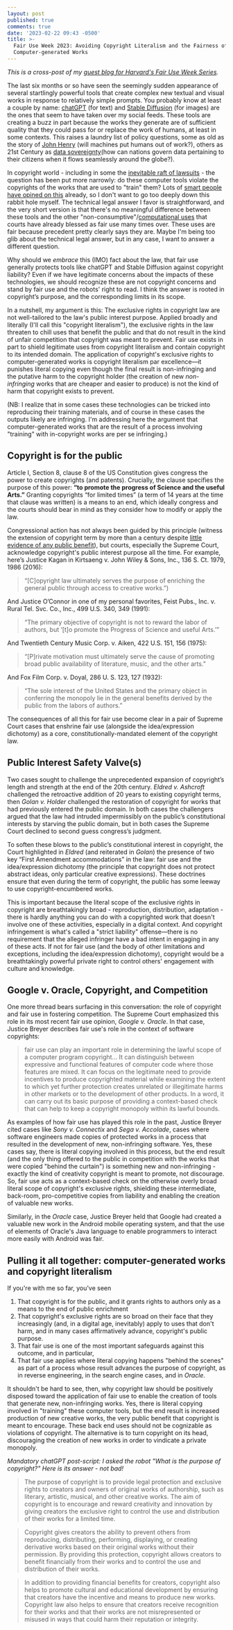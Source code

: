 ```yaml
---
layout: post
published: true
comments: true
date: '2023-02-22 09:43 -0500'
title: >-
  Fair Use Week 2023: Avoiding Copyright Literalism and the Fairness of
  Computer-generated Works
---
```

*This is a cross-post of my [guest blog for Harvard's Fair Use Week Series](https://blogs.harvard.edu/copyrightosc/2023/02/21/fair-use-week-2023-10th-anniversary-day-two-with-guest-expert-brandon-butler/).* 

The last six months or so have seen the seemingly sudden appearance of several startlingly powerful tools that create complex new textual and visual works in response to relatively simple prompts. You probably know at least a couple by name: [chatGPT](https://openai.com/blog/chatgpt/) (for text) and [Stable Diffusion](https://stability.ai/blog/stable-diffusion-public-release) (for images) are the ones that seem to have taken over my social feeds. These tools are creating a buzz in part because the works they generate are of sufficient quality that they could pass for or replace the work of humans, at least in some contexts. This raises a laundry list of policy questions, some as old as the story of [John Henry](https://en.wikipedia.org/wiki/John_Henry_(folklore)) (will machines put humans out of work?), others as 21st Century as [data sovereignty](https://en.wikipedia.org/wiki/Data_sovereignty)(how can nations govern data pertaining to their citizens when it flows seamlessly around the globe?). 

In copyright world - including in some the [inevitable raft of lawsuits](https://www.vox.com/recode/23580554/generative-ai-chatgpt-openai-stable-diffusion-legal-battles-napster-copyright-peter-kafka-column) - the question has been put more narrowly: do these computer tools violate the copyrights of the works that are used to "train" them? Lots of [smart people have opined on this](https://www.arl.org/blog/generative-ai-and-copyright-an-interview-with-jonathan-band/) already, so I don't want to go too deeply down this rabbit hole myself. The technical legal answer I favor is straightforward, and the very short version is that there's no meaningful difference between these tools and the other "non-consumptive"/[computational uses](https://papers.ssrn.com/sol3/papers.cfm?abstract_id=1257086) that courts have already blessed as fair use many times over. These uses are fair because precedent pretty clearly says they are. Maybe I'm being too glib about the technical legal answer, but in any case, I want to answer a different question. 

Why should we *embrace* this (IMO) fact about the law, that fair use generally protects tools like chatGPT and Stable Diffusion against copyright liability? Even if we have legitimate concerns about the impacts of these technologies, we should recognize these are not copyright concerns and stand by fair use and the robots' right to read. I think the answer is rooted in copyright’s purpose, and the corresponding limits in its scope. 

In a nutshell, my argument is this: The exclusive rights in copyright law are not well-tailored to the law's public interest purpose. Applied broadly and literally (I'll call this "copyright literalism"), the exclusive rights in the law threaten to chill uses that benefit the public and that do not result in the kind of unfair competition that copyright was meant to prevent. Fair use exists in part to shield legitimate uses from copyright literalism and contain copyright to its intended domain. The application of copyright's exclusive rights to computer-generated works is copyright literalism par excellence—it punishes literal copying even though the final result is non-infringing and the putative harm to the copyright holder (the creation of new *non-infringing* works that are cheaper and easier to produce) is not the kind of harm that copyright exists to prevent.

(NB: I realize that in some cases these technologies can be tricked into reproducing their training materials, and of course in these cases the outputs likely are infringing. I'm addressing here the argument that computer-generated works that are the result of a process involving "training" with in-copyright works are per se infringing.)

## Copyright is for the public

Article I, Section 8, clause 8 of the US Constitution gives congress the power to create copyrights (and patents). Crucially, the clause specifies the purpose of this power: **“to promote the progress of Science and the useful Arts.”** Granting copyrights “for limited times” (a term of 14 years at the time that clause was written) is a means to an end, which ideally congress and the courts should bear in mind as they consider how to modify or apply the law.

Congressional action has not always been guided by this principle (witness the extension of copyright term by more than a century despite [little evidence of any public benefit](https://cyber.harvard.edu/openlaw/eldredvashcroft/supct/amici/economists.pdf)), but courts, especially the Supreme Court, acknowledge copyright's public interest purpose all the time. For example, here’s Justice Kagan in Kirtsaeng v. John Wiley & Sons, Inc., 136 S. Ct. 1979, 1986 (2016):

> “[C]opyright law ultimately serves the purpose of enriching the general public through access to creative works.”) 

And Justice O’Connor in one of my personal favorites, Feist Pubs., Inc. v. Rural Tel. Svc. Co., Inc., 499 U.S. 340, 349 (1991):

> “The primary objective of copyright is not to reward the labor of authors, but ‘[t]o promote the Progress of Science and useful Arts.’”

And Twentieth Century Music Corp. v. Aiken, 422 U.S. 151, 156 (1975):

> “[P]rivate motivation must ultimately serve the cause of promoting broad public availability of literature, music, and the other arts.”

And Fox Film Corp. v. Doyal, 286 U. S. 123, 127 (1932): 

> “The sole interest of the United States and the primary object in conferring the monopoly lie in the general benefits derived by the public from the labors of authors.”

The consequences of all this for fair use become clear in a pair of Supreme Court cases that enshrine fair use (alongside the idea/expression dichotomy) as a core, constitutionally-mandated element of the copyright law.

## Public Interest Safety Valve(s)

Two cases sought to challenge the unprecedented expansion of copyright’s length and strength at the end of the 20th century. *Eldred v. Ashcroft* challenged the retroactive addition of 20 years to existing copyright terms, then *Golan v. Holder* challenged the restoration of copyright for works that had previously entered the public domain. In both cases the challengers argued that the law had intruded impermissibly on the public’s constitutional interests by starving the public domain, but in both cases the Supreme Court declined to second guess congress’s judgment. 

To soften these blows to the public’s constitutional interest in copyright, the Court highlighted in *Eldred* (and reiterated in *Golan*) the presence of two key “First Amendment accommodations” in the law: fair use and the idea/expression dichotomy (the principle that copyright does not protect abstract ideas, only particular creative expressions). These doctrines ensure that even during the term of copyright, the public has some leeway to use copyright-encumbered works. 

This is important because the literal scope of the exclusive rights in copyright are breathtakingly broad - reproduction, distribution, adaptation - there is hardly anything you can do with a copyrighted work that doesn't involve one of these activities, especially in a digital context. And copyright infringement is what's called a "strict liability" offense—there is no requirement that the alleged infringer have a bad intent in engaging in any of these acts. If not for fair use (and the body of other limitations and exceptions, including the idea/expression dichotomy), copyright would be a breathtakingly powerful private right to control others' engagement with culture and knowledge. 

## Google v. Oracle, Copyright, and Competition

One more thread bears surfacing in this conversation: the role of copyright and fair use in fostering competition. The Supreme Court emphasized this role in its most recent fair use opinion, *Google v. Oracle*. In that case, Justice Breyer describes fair use's role in the context of software copyrights:

> fair use can play an important role in determining the lawful scope of a computer program copyright... It can distinguish between expressive and functional features of computer code where those features are mixed. It can focus on the legitimate need to provide incentives to produce copyrighted material while examining the extent to which yet further protection creates unrelated or illegitimate harms in other markets or to the development of other products. In a word, it can carry out its basic purpose of providing a context-based check that can help to keep a copyright monopoly within its lawful bounds. 

As examples of how fair use has played this role in the past, Justice Breyer cited cases like *Sony v. Connectix* and *Sega v. Accolade*, cases where software engineers made copies of protected works in a process that resulted in the development of new, non-infringing software. Yes, these cases say, there is literal copying involved in this process, but the end result (and the only thing offered to the public in competition with the works that were copied "behind the curtain") is something new and non-infringing - exactly the kind of creativity copyright is meant to promote, not discourage. So, fair use acts as a context-based check on the otherwise overly broad literal scope of copyright's exclusive rights, shielding these intermediate, back-room, pro-competitive copies from liability and enabling the creation of valuable new works.

Similarly, in the *Oracle* case, Justice Breyer held that Google had created a valuable new work in the Android mobile operating system, and that the use of elements of Oracle's Java language to enable programmers to interact more easily with Android was fair. 

## Pulling it all together: computer-generated works and copyright literalism

If you're with me so far, you've seen 

1. That copyright is for the public, and it grants rights to authors only as a means to the end of public enrichment
2. That copyright's exclusive rights are so broad on their face that they increasingly (and, in a digital age, inevitably) apply to uses that don't harm, and in many cases affirmatively advance, copyright's public purpose. 
3. That fair use is one of the most important safeguards against this outcome, and in particular, 
4. That fair use applies where literal copying happens "behind the scenes" as part of a process whose result advances the purpose of copyright, as in reverse engineering, in the search engine cases, and in *Oracle*.

It shouldn't be hard to see, then, why copyright law should be positively disposed toward the application of fair use to enable the creation of tools that generate new, non-infringing works. Yes, there is literal copying involved in "training" these computer tools, but the end result is increased production of new creative works, the very public benefit that copyright is meant to encourage. These back end uses should not be cognizable as violations of copyright. The alternative is to turn copyright on its head, discouraging the creation of new works in order to vindicate a private monopoly.  

*Mandatory chatGPT post-script: I asked the robot "What is the purpose of copyright?" Here is its answer - not bad!*

> The purpose of copyright is to provide legal protection and exclusive rights to creators and owners of original works of authorship, such as literary, artistic, musical, and other creative works. The aim of copyright is to encourage and reward creativity and innovation by giving creators the exclusive right to control the use and distribution of their works for a limited time.

> Copyright gives creators the ability to prevent others from reproducing, distributing, performing, displaying, or creating derivative works based on their original works without their permission. By providing this protection, copyright allows creators to benefit financially from their works and to control the use and distribution of their works.

> In addition to providing financial benefits for creators, copyright also helps to promote cultural and educational development by ensuring that creators have the incentive and means to produce new works. Copyright law also helps to ensure that creators receive recognition for their works and that their works are not misrepresented or misused in ways that could harm their reputation or integrity.